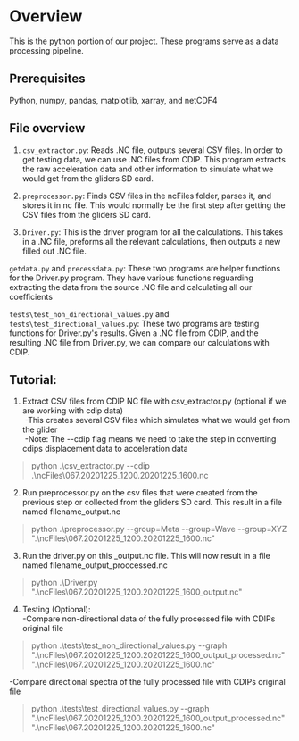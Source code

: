 # Overview
This is the python portion of our project. These programs serve as a data processing pipeline. 

## Prerequisites 
Python, numpy, pandas, matplotlib, xarray, and netCDF4 

## File overview
1) `csv_extractor.py`: Reads .NC file, outputs several CSV files. In order to get testing data, we can use .NC files from CDIP. This program extracts the raw acceleration data and other information to simulate what we would get from the gliders SD card. <br />

2) `preprocessor.py`: Finds CSV files in the ncFiles folder, parses it, and stores it in nc file. This would normally be the first step after getting the CSV files from the gliders SD card. <br />

3) `Driver.py`: This is the driver program for all the calculations. This takes in a .NC file, preforms all the relevant calculations, then outputs a new filled out .NC file. <br />

`getdata.py` and `precessdata.py`: These two programs are helper functions for the Driver.py program. They have various functions reguarding extracting the data from the source .NC file and calculating all our coefficients<br />

`tests\test_non_directional_values.py` and `tests\test_directional_values.py`: These two programs are testing functions for Driver.py's results. Given a .NC file from CDIP, and the resulting .NC file from Driver.py, we can compare our calculations with CDIP. <br />


## Tutorial:
1) Extract CSV files from CDIP NC file with csv_extractor.py (optional if we are working with cdip data)<br /> 
&nbsp;-This creates several CSV files which simulates what we would get from the glider<br /> 
&nbsp;-Note: The --cdip flag means we need to take the step in converting cdips displacement data to acceleration data<br /> 
> python .\csv_extractor.py --cdip .\ncFiles\067.20201225_1200.20201225_1600.nc

2) Run preprocessor.py on the csv files that were created from the previous step or collected from the gliders SD card. This result in a file named filename_output.nc<br /> 
> python .\preprocessor.py --group=Meta --group=Wave --group=XYZ ".\ncFiles\067.20201225_1200.20201225_1600.nc" 

3) Run the driver.py on this _output.nc file. This will now result in a file named filename_output_proccessed.nc <br /> 
> python .\Driver.py ".\ncFiles\067.20201225_1200.20201225_1600_output.nc"

4) Testing (Optional): <br />
-Compare non-directional data of the fully processed file with CDIPs original file<br /> 
> python .\tests\test_non_directional_values.py --graph ".\ncFiles\067.20201225_1200.20201225_1600_output_processed.nc" ".\ncFiles\067.20201225_1200.20201225_1600.nc"

-Compare directional spectra of the fully processed file with CDIPs original file<br /> 
> python .\tests\test_directional_values.py --graph ".\ncFiles\067.20201225_1200.20201225_1600_output_processed.nc" ".\ncFiles\067.20201225_1200.20201225_1600.nc"